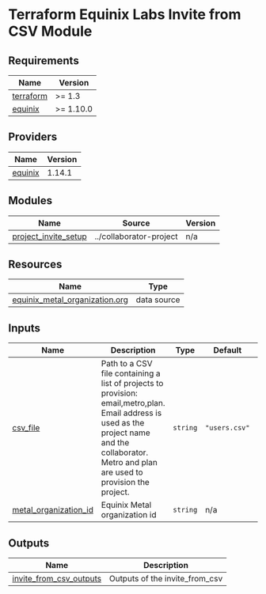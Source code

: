 # Terraform Equinix Labs Invite from CSV Module

<!-- BEGIN_TF_DOCS -->
## Requirements

| Name | Version |
|------|---------|
| <a name="requirement_terraform"></a> [terraform](#requirement\_terraform) | >= 1.3 |
| <a name="requirement_equinix"></a> [equinix](#requirement\_equinix) | >= 1.10.0 |

## Providers

| Name | Version |
|------|---------|
| <a name="provider_equinix"></a> [equinix](#provider\_equinix) | 1.14.1 |

## Modules

| Name | Source | Version |
|------|--------|---------|
| <a name="module_project_invite_setup"></a> [project\_invite\_setup](#module\_project\_invite\_setup) | ../collaborator-project | n/a |

## Resources

| Name | Type |
|------|------|
| [equinix_metal_organization.org](https://registry.terraform.io/providers/equinix/equinix/latest/docs/data-sources/metal_organization) | data source |

## Inputs

| Name | Description | Type | Default | Required |
|------|-------------|------|---------|:--------:|
| <a name="input_csv_file"></a> [csv\_file](#input\_csv\_file) | Path to a CSV file containing a list of projects to provision: email,metro,plan. Email address is used as the project name and the collaborator. Metro and plan are used to provision the project. | `string` | `"users.csv"` | no |
| <a name="input_metal_organization_id"></a> [metal\_organization\_id](#input\_metal\_organization\_id) | Equinix Metal organization id | `string` | n/a | yes |

## Outputs

| Name | Description |
|------|-------------|
| <a name="output_invite_from_csv_outputs"></a> [invite\_from\_csv\_outputs](#output\_invite\_from\_csv\_outputs) | Outputs of the invite\_from\_csv |
<!-- END_TF_DOCS -->
